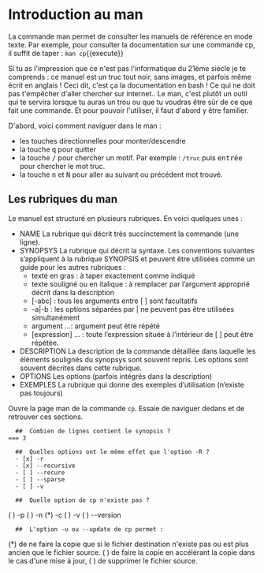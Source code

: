# Introduction au man

La commande man permet de consulter les manuels de référence en mode texte. Par exemple, pour consulter la documentation sur une commande cp, il suffit de taper : ̀`man cp`{{execute}}


Si tu as l'impression que ce n'est pas l'informatique du 21ème siècle je te comprends : ce manuel est un truc tout noir, sans images, et parfois même écrit en anglais !
Ceci dit, c'est ça la documentation en bash ! Ce qui ne doit pas t'empêcher d'aller chercher sur internet..
Le man, c'est plutôt un outil qui te servira lorsque tu auras un trou ou que tu voudras être sûr de ce que fait une commande.
Et pour pouvoir l'utiliser, il faut d'abord y être familier.

D'abord, voici comment naviguer dans le man :

* les touches directionnelles pour monter/descendre
* la touche <kbd>q</kbd> pour quitter
* la touche <kbd>/</kbd> pour chercher un motif. Par exemple : `/truc` puis <kbd>entrée</kbd> pour chercher le mot truc.
* la touche <kbd>n</kbd> et <kbd>N</kbd> pour aller au suivant ou précédent mot trouvé.



## Les rubriques du man

Le manuel est structuré en plusieurs rubriques. En voici quelques unes :

* NAME La rubrique qui décrit très succinctement la commande (une ligne).
* SYNOPSYS La rubrique qui décrit la syntaxe. Les conventions suivantes s’appliquent à la rubrique SYNOPSIS et peuvent être utilisées comme un guide pour les autres rubriques :
  * texte en gras : à taper exactement comme indiqué
  * texte souligné ou en italique : à remplacer par l’argument approprié décrit dans la description
  * [-abc] : tous les arguments entre [ ] sont facultatifs
  * -a|-b : les options séparées par | ne peuvent pas être utilisées simultanément
  * argument ...: argument peut être répété
  * [expression] ... : toute l’expression située à l’intérieur de [ ] peut être répétée.
* DESCRIPTION La description de la commande détaillée dans laquelle les éléments soulignés du synopsys sont souvent repris. Les options sont souvent décrites dans cette rubrique.
* OPTIONS Les options (parfois intégrés dans la description)
* EXEMPLES La rubrique qui donne des exemples d’utilisation (n’existe pas toujours)

Ouvre la page man de la commande `cp`. Essaie de naviguer dedans et de retrouver ces sections.


```{quizdown} 
  ##  Combien de lignes contient le synopsis ? 
=== 3
```
```{quizdown} 
  ##  Quelles options ont le même effet que l'option -R ? 
  - [x] -r
  - [x] --recursive
  - [ ] --recure
  - [ ] --sparse
  - [ ] -v
```
```{quizdown} 
  ##  Quelle option de cp n'existe pas ? 
```
( ) -p
( ) -n
(*) -c
( ) -v
( ) --version

```{quizdown} 
  ##  L'option -u ou --update de cp permet : 
```
(*) de ne faire la copie que si le fichier destination n'existe pas ou est plus ancien que le fichier source.
( ) de faire la copie en accélérant la copie dans le cas d'une mise à jour,
( ) de supprimer le fichier source.
